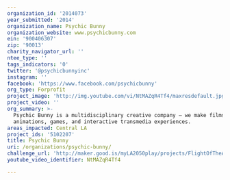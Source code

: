 ```yaml
---
organization_id: '2014073'
year_submitted: '2014'
organization_name: Psychic Bunny
organization_website: www.psychicbunny.com
ein: '900406307'
zip: '90013'
charity_navigator_url: ''
ntee_type: ''
tags_indicators: '0'
twitter: '@psychicbunnyinc'
instagram: ''
facebook: 'https://www.facebook.com/psychicbunny'
org_type: Forprofit
project_image: 'http://img.youtube.com/vi/NtMAZqR4Tf4/maxresdefault.jpg'
project_video: ''
org_summary: >-
  Psychic Bunny is a multidisciplinary creative company – we make films,
  animations, games, and interactive transmedia experiences.
areas_impacted: Central LA
project_ids: '5102207'
title: Psychic Bunny
uri: /organizations/psychic-bunny/
challenge_url: 'http://maker.good.is/myLA2050play/projects/FlightOfTheAngels.html'
youtube_video_identifier: NtMAZqR4Tf4

---
```

